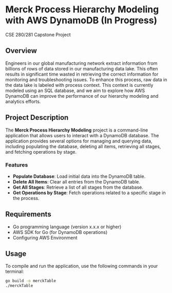 # Merck Process Hierarchy Modeling with AWS DynamoDB (In Progress)
CSE 280/281 Capstone Project 

## Overview

Engineers in our global manufacturing network extract information from billions of rows of data stored in our manufacturing data lake. This often results in significant time wasted in retrieving the correct information for monitoring and troubleshooting issues. To enhance this process, raw data in the data lake is labeled with process context. This context is currently modeled using an SQL database, and we aim to explore how AWS DynamoDB can improve the performance of our hierarchy modeling and analytics efforts.

## Project Description

The **Merck Process Hierarchy Modeling** project is a command-line application that allows users to interact with a DynamoDB database. The application provides several options for managing and querying data, including populating the database, deleting all items, retrieving all stages, and fetching operations by stage.

### Features

- **Populate Database**: Load initial data into the DynamoDB table.
- **Delete All Items**: Clear all entries from the DynamoDB table.
- **Get All Stages**: Retrieve a list of all stages from the database.
- **Get Operations by Stage**: Fetch operations related to a specific stage in the process.

## Requirements

- Go programming language (version x.x.x or higher)
- AWS SDK for Go (for DynamoDB operations)
- Configuring AWS Environment 

## Usage

To compile and run the application, use the following commands in your terminal:

```bash
go build -o merckTable
./merckTable



